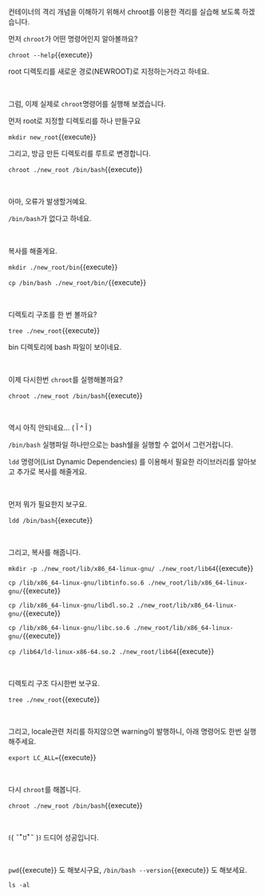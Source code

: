 

컨테이너의 격리 개념을 이해하기 위해서 chroot를 이용한 격리를 실습해 보도록 하겠습니다.

먼저 `chroot`가 어떤 명령어인지 알아볼까요?

`chroot --help`{{execute}}

root 디렉토리를 새로운 경로(NEWROOT)로 지정하는거라고 하네요.

​     

그럼, 이제 실제로 `chroot`명령어를 실행해 보겠습니다.

먼저 root로 지정할 디렉토리를 하나 만들구요

`mkdir new_root`{{execute}}

그리고, 방금 만든 디렉토리를 루트로 변경합니다.

`chroot ./new_root /bin/bash`{{execute}}

​     

아마, 오류가 발생할거예요.

`/bin/bash`가 없다고 하네요.

​     

복사를 해줄게요.

`mkdir ./new_root/bin`{{execute}}

`cp /bin/bash ./new_root/bin/`{{execute}}

​     

디렉토리 구조를 한 번 볼까요?

`tree ./new_root`{{execute}}

bin 디렉토리에 bash 파일이 보이네요.

​     

이제 다시한번 `chroot`를 실행해볼까요?

`chroot ./new_root /bin/bash`{{execute}}

​     

역시 아직 안되네요... ( Ĭ ^ Ĭ )  

`/bin/bash` 실행파일 하나만으로는 bash쉘을 실행할 수 없어서 그런거랍니다.

`ldd` 명령어(List Dynamic Dependencies) 를 이용해서 필요한 라이브러리를 알아보고 추가로 복사를 해줄게요.

​     

먼저 뭐가 필요한지 보구요.

`ldd /bin/bash`{{execute}}

​     

그리고, 복사를 해줍니다.

`mkdir -p ./new_root/lib/x86_64-linux-gnu/ ./new_root/lib64`{{execute}}

`cp /lib/x86_64-linux-gnu/libtinfo.so.6 ./new_root/lib/x86_64-linux-gnu/`{{execute}}

`cp /lib/x86_64-linux-gnu/libdl.so.2 ./new_root/lib/x86_64-linux-gnu/`{{execute}}

`cp /lib/x86_64-linux-gnu/libc.so.6 ./new_root/lib/x86_64-linux-gnu/`{{execute}}

`cp /lib64/ld-linux-x86-64.so.2 ./new_root/lib64`{{execute}}  

​     

디렉토리 구조 다시한번 보구요.

`tree ./new_root`{{execute}}

​     

그리고, locale관련 처리를 하지않으면 warning이 발행하니, 아래 명령어도 한번 실행해주세요.

`export LC_ALL=`{{execute}}

​     

다시 `chroot`를 해봅니다.

`chroot ./new_root /bin/bash`{{execute}}

​     

꒰( ˵¯͒ꇴ¯͒˵ )꒱ 드디어 성공입니다.

​     

`pwd`{{execute}} 도 해보시구요, `/bin/bash --version`{{execute}} 도 해보세요.

`ls -al`



